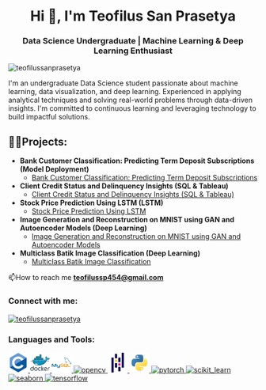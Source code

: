 <h1 align="center">Hi 👋, I'm Teofilus San Prasetya</h1>
<h3 align="center">Data Science Undergraduate | Machine Learning & Deep Learning Enthusiast</h3>

<p align="left"> <img src="https://komarev.com/ghpvc/?username=teofilussanprasetya&label=Profile%20views&color=0e75b6&style=flat" alt="teofilussanprasetya" /> </p>
<p> I'm an undergraduate Data Science student passionate about machine learning, data visualization, and deep learning. Experienced in applying analytical techniques and solving real-world problems through data-driven insights. I'm committed to continuous learning and leveraging technology to build impactful solutions.</p>

<h2>👨‍💻Projects:</h2>

- <b>Bank Customer Classification: Predicting Term Deposit Subscriptions (Model Deployment)</b>
  - [Bank Customer Classification: Predicting Term Deposit Subscriptions](https://github.com/teofilussanprasetya/bank_customer_classification)
- <b>Client Credit Status and Delinquency Insights (SQL & Tableau)</b>
  - [Client Credit Status and Delinquency Insights (SQL & Tableau)](https://github.com/teofilussanprasetya/Credit-Data_Analysis_SQL_Tableau)
- <b>Stock Price Prediction Using LSTM (LSTM)</b>
  - [Stock Price Prediction Using LSTM](https://github.com/teofilussanprasetya/Stock_Price_Prediction_LSTM)
- <b>Image Generation and Reconstruction on MNIST using GAN and Autoencoder Models (Deep Learning)</b>
  - [Image Generation and Reconstruction on MNIST using GAN and Autoencoder Models](https://github.com/teofilussanprasetya/Image_Generation_and_Reconstruction_on_MNIST_using_GAN_and_Autoencoder_Models)
- <b>Multiclass Batik Image Classification (Deep Learning)</b>
  - [Multiclass Batik Image Classification](https://github.com/teofilussanprasetya/multiclass_batik_image_classification)


📫How to reach me **teofilussp454@gmail.com**

<h3 align="left">Connect with me:</h3>
<p align="left">
<a href="https://linkedin.com/in/teofilussanprasetya" target="blank"><img align="center" src="https://raw.githubusercontent.com/rahuldkjain/github-profile-readme-generator/master/src/images/icons/Social/linked-in-alt.svg" alt="teofilussanprasetya" height="30" width="40" /></a>
</p>

<h3 align="left">Languages and Tools:</h3>
<p align="left"> <a href="https://www.cprogramming.com/" target="_blank" rel="noreferrer"> <img src="https://raw.githubusercontent.com/devicons/devicon/master/icons/c/c-original.svg" alt="c" width="40" height="40"/> </a> <a href="https://www.docker.com/" target="_blank" rel="noreferrer"> <img src="https://raw.githubusercontent.com/devicons/devicon/master/icons/docker/docker-original-wordmark.svg" alt="docker" width="40" height="40"/> </a> <a href="https://www.mysql.com/" target="_blank" rel="noreferrer"> <img src="https://raw.githubusercontent.com/devicons/devicon/master/icons/mysql/mysql-original-wordmark.svg" alt="mysql" width="40" height="40"/> </a> <a href="https://opencv.org/" target="_blank" rel="noreferrer"> <img src="https://www.vectorlogo.zone/logos/opencv/opencv-icon.svg" alt="opencv" width="40" height="40"/> </a> <a href="https://pandas.pydata.org/" target="_blank" rel="noreferrer"> <img src="https://raw.githubusercontent.com/devicons/devicon/2ae2a900d2f041da66e950e4d48052658d850630/icons/pandas/pandas-original.svg" alt="pandas" width="40" height="40"/> </a> <a href="https://www.python.org" target="_blank" rel="noreferrer"> <img src="https://raw.githubusercontent.com/devicons/devicon/master/icons/python/python-original.svg" alt="python" width="40" height="40"/> </a> <a href="https://pytorch.org/" target="_blank" rel="noreferrer"> <img src="https://www.vectorlogo.zone/logos/pytorch/pytorch-icon.svg" alt="pytorch" width="40" height="40"/> </a> <a href="https://scikit-learn.org/" target="_blank" rel="noreferrer"> <img src="https://upload.wikimedia.org/wikipedia/commons/0/05/Scikit_learn_logo_small.svg" alt="scikit_learn" width="40" height="40"/> </a> <a href="https://seaborn.pydata.org/" target="_blank" rel="noreferrer"> <img src="https://seaborn.pydata.org/_images/logo-mark-lightbg.svg" alt="seaborn" width="40" height="40"/> </a> <a href="https://www.tensorflow.org" target="_blank" rel="noreferrer"> <img src="https://www.vectorlogo.zone/logos/tensorflow/tensorflow-icon.svg" alt="tensorflow" width="40" height="40"/> </a> </p>

